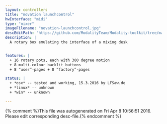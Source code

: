 ```yaml
---
layout: controllers
title: "novation launchcontrol"
hwInterface: "midi"
type: "mixer"
imageFilename: "novation-launchcontrol.jpg"
descEditPath: "https://github.com/ModalityTeam/Modality-toolkit/tree/master/Modality/MKtlDescriptions//novation-launchcontrol.desc.scd"
description: |
  A rotary box emulating the interface of a mixing desk


features: |
  + 16 rotary pots, each with 300 degree motion
  + 8 multi-colour backlit buttons
  + 8 “user”-pages + 8 “factory”-pages

status: |
  + *osx* -- tested and working, 15.3.2016 by LFSaw.de
  + *linux* -- unknown
  + *win* -- unknown

---
```

{% comment %}This file was autogenerated on Fri Apr  8 10:56:51 2016. Please edit corresponding desc-file.{% endcomment %}